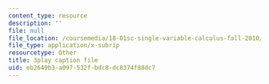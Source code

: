 ```yaml
---
content_type: resource
description: ''
file: null
file_location: /coursemedia/18-01sc-single-variable-calculus-fall-2010/eb2649b3a097532fbdc8dc8374f88dc7_7K1sB05pE0A.vtt
file_type: application/x-subrip
resourcetype: Other
title: 3play caption file
uid: eb2649b3-a097-532f-bdc8-dc8374f88dc7
---
```

